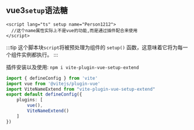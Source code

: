 ## vue3`setup`语法糖

```vue
<script lang="ts" setup name="Person1212">
  //这个name属性实际上不是vue的功能,而是通过插件配合来使用
</script>
```

:::tip
这个脚本块`script`将被预处理为组件的 `setup()` 函数，这意味着它将为每一个组件实例都执行。
:::

插件安装以及使用: `npm i vite-plugin-vue-setup-extend`

```ts
import { defineConfig } from 'vite'
import vue from '@vitejs/plugin-vue'
import ViteNameExtend from "vite-plugin-vue-setup-extend"
export default defineConfig({
    plugins: [
        vue(), 
        ViteNameExtend()
    ]
})
```